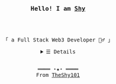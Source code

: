 <h3 align="center"><samp>Hello! I am <b><a rel="nofollow noopener noreferrer" target="_blank" href="https://kevincui.dev">Shy</a></b></samp></h3>
<br />
<p align="center"><br>
  <samp>
    「 a Full Stack Web3 Developer  👷‍♂️ 」<br>
  </samp>
</p>

<details align="center">
   <summary> <samp>&#9776; Details</samp></summary>
   <p align="center">
     <br>
     <a href="https://github.com/TheShy101?tab=repositories" target="_blank"><img alt="Code" src="https://img.shields.io/badge/-code-000000?style=flat-square&logo=Plex&logoColor=white"></a>
    <a href="https://github.com/TheShy101?tab=repositories&language=typescript" target="_blank"><img alt='Typescript' src='https://img.shields.io/badge/-Typescript-3079C6?style=flat-square&logo=typescript&logoColor=white' /></a>
    <a href="https://github.com/TheShy101?tab=repositories&language=javascript" target="_blank"><img alt="Javascript" src="https://img.shields.io/badge/-Javascript-f1e05a?style=flat-square&logo=Javascript&logoColor=white"></a>
    <a href="https://github.com/TheShy101?tab=repositories&language=html" target="_blank"><img alt="HTML" src="https://img.shields.io/badge/-HTML-E34F26?style=flat-square&logo=HTML5&logoColor=white"></a>
    <a href="https://github.com/TheShy101?tab=repositories&language=typescript" target="_blank"><img alt='React.js' src='https://img.shields.io/badge/-React-61DAFB?style=flat-square&logo=react&logoColor=white' /></a>
    <a href="https://github.com/TheShy101?tab=repositories&language=typescript" target="_blank"><img alt='Sass' src='https://img.shields.io/badge/-Sass-BE4180?style=flat-square&logo=sass&logoColor=white' /></a>
    <a href="https://github.com/TheShy101?tab=repositories&language=python" target="_blank"><img alt="Python" src="https://img.shields.io/badge/-Python-3572A5?style=flat-square&logo=Python&logoColor=white"></a>
    <a href="https://github.com/TheShy101?tab=repositories&language=rust" target="_blank"><img alt='Rust' src="https://img.shields.io/badge/-Rust-FF5B19?style=flat-square&logo=rust&logoColor=white" /></a>
    <a href="https://github.com/TheShy101?tab=repositories&language=solidity" target="_blank"><img alt='Solidity' src="https://img.shields.io/badge/-Solidity-1B1A1D?style=flat-square&logo=solidity&logoColor=white" /></a>
    <br>
    <br>
    <br>
  <img src="https://github-readme-stats.vercel.app/api/top-langs/?username=TheShy101&layout=compact&hide_border=true"></img><br>
  </samp>
  </p>
</details>
<br>
<samp>
  <p align="center">
    ════ ⋆★⋆ ════<br>
    From <a href="https://github.com/TheShy101/TheShy101">TheShy101</a>
  </p>
</samp>

